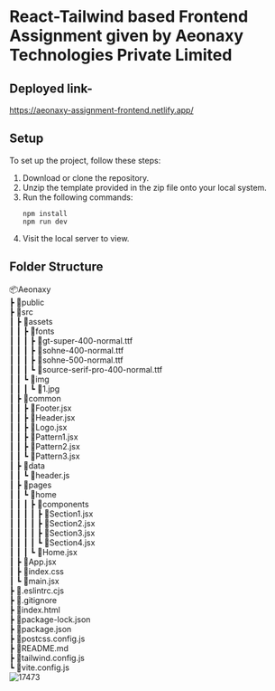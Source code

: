 # React-Tailwind based Frontend Assignment given by Aeonaxy Technologies Private Limited

## Deployed link- 
https://aeonaxy-assignment-frontend.netlify.app/

## Setup
To set up the project, follow these steps:
1. Download or clone the repository.
2. Unzip the template provided in the zip file onto your local system.
3. Run the following commands:
   ```
   npm install
   npm run dev
   ```
4. Visit the local server to view.

## Folder Structure
📦Aeonaxy<br>
 ┣ 📂public<br>
 ┣ 📂src<br>
 ┃ ┣ 📂assets<br>
 ┃ ┃ ┣ 📂fonts<br>
 ┃ ┃ ┃ ┣ 📜gt-super-400-normal.ttf<br>
 ┃ ┃ ┃ ┣ 📜sohne-400-normal.ttf<br>
 ┃ ┃ ┃ ┣ 📜sohne-500-normal.ttf<br>
 ┃ ┃ ┃ ┗ 📜source-serif-pro-400-normal.ttf<br>
 ┃ ┃ ┗ 📂img<br>
 ┃ ┃ ┃ ┗ 📜1.jpg<br>
 ┃ ┣ 📂common<br>
 ┃ ┃ ┣ 📜Footer.jsx<br>
 ┃ ┃ ┣ 📜Header.jsx<br>
 ┃ ┃ ┣ 📜Logo.jsx<br>
 ┃ ┃ ┣ 📜Pattern1.jsx<br>
 ┃ ┃ ┣ 📜Pattern2.jsx<br>
 ┃ ┃ ┗ 📜Pattern3.jsx<br>
 ┃ ┣ 📂data<br>
 ┃ ┃ ┗ 📜header.js<br>
 ┃ ┣ 📂pages<br>
 ┃ ┃ ┗ 📂home<br>
 ┃ ┃ ┃ ┣ 📂components<br>
 ┃ ┃ ┃ ┃ ┣ 📜Section1.jsx<br>
 ┃ ┃ ┃ ┃ ┣ 📜Section2.jsx<br>
 ┃ ┃ ┃ ┃ ┣ 📜Section3.jsx<br>
 ┃ ┃ ┃ ┃ ┗ 📜Section4.jsx<br>
 ┃ ┃ ┃ ┗ 📜Home.jsx<br>
 ┃ ┣ 📜App.jsx<br>
 ┃ ┣ 📜index.css<br>
 ┃ ┗ 📜main.jsx<br>
 ┣ 📜.eslintrc.cjs<br>
 ┣ 📜.gitignore<br>
 ┣ 📜index.html<br>
 ┣ 📜package-lock.json<br>
 ┣ 📜package.json<br>
 ┣ 📜postcss.config.js<br>
 ┣ 📜README.md<br>
 ┣ 📜tailwind.config.js<br>
 ┗ 📜vite.config.js<br>
![17473](https://github.com/erpankajk4/Aeonaxy-Assignment-Frontend/assets/118353291/3607d09a-eef8-42b6-8b56-afbf10e4435f)
